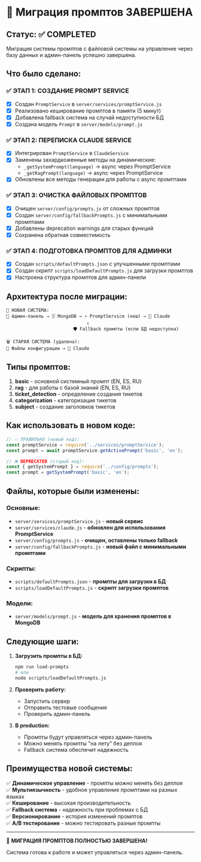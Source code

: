 # 🍄 Миграция промптов ЗАВЕРШЕНА

## Статус: ✅ COMPLETED

Миграция системы промптов с файловой системы на управление через базу данных и админ-панель успешно завершена.

## Что было сделано:

### ✅ ЭТАП 1: СОЗДАНИЕ PROMPT SERVICE
- [x] Создан `PromptService` в `server/services/promptService.js`
- [x] Реализовано кеширование промптов в памяти (5 минут)
- [x] Добавлена fallback система на случай недоступности БД
- [x] Создана модель `Prompt` в `server/models/prompt.js`

### ✅ ЭТАП 2: ПЕРЕПИСКА CLAUDE SERVICE
- [x] Интегрирован `PromptService` в `ClaudeService`
- [x] Заменены захардкоженные методы на динамические:
  - `_getSystemPrompt(language)` → async через PromptService
  - `_getRagPrompt(language)` → async через PromptService
- [x] Обновлены все методы генерации для работы с async промптами

### ✅ ЭТАП 3: ОЧИСТКА ФАЙЛОВЫХ ПРОМПТОВ
- [x] Очищен `server/config/prompts.js` от сложных промптов
- [x] Создан `server/config/fallbackPrompts.js` с минимальными промптами
- [x] Добавлены deprecation warnings для старых функций
- [x] Сохранена обратная совместимость

### ✅ ЭТАП 4: ПОДГОТОВКА ПРОМПТОВ ДЛЯ АДМИНКИ
- [x] Создан `scripts/defaultPrompts.json` с улучшенными промптами
- [x] Создан скрипт `scripts/loadDefaultPrompts.js` для загрузки промптов
- [x] Настроена структура промптов для админ-панели

## Архитектура после миграции:

```
🍄 НОВАЯ СИСТЕМА:
📱 Админ-панель → 🗄️ MongoDB → ⚡ PromptService (кеш) → 🤖 Claude
                              ↓
                         🛡️ Fallback промпты (если БД недоступна)

🗑️ СТАРАЯ СИСТЕМА (удалена):
📄 Файлы конфигурации → 🤖 Claude
```

## Типы промптов:

1. **basic** - основной системный промпт (EN, ES, RU)
2. **rag** - для работы с базой знаний (EN, ES, RU)  
3. **ticket_detection** - определение создания тикетов
4. **categorization** - категоризация тикетов
5. **subject** - создание заголовков тикетов

## Как использовать в новом коде:

```javascript
// ✅ ПРАВИЛЬНО (новый код):
const promptService = require('../services/promptService');
const prompt = await promptService.getActivePrompt('basic', 'en');

// ❌ DEPRECATED (старый код):
const { getSystemPrompt } = require('../config/prompts');
const prompt = getSystemPrompt('basic', 'en');
```

## Файлы, которые были изменены:

### Основные:
- `server/services/promptService.js` - **новый сервис**
- `server/services/claude.js` - **обновлен для использования PromptService**
- `server/config/prompts.js` - **очищен, оставлены только fallback**
- `server/config/fallbackPrompts.js` - **новый файл с минимальными промптами**

### Скрипты:
- `scripts/defaultPrompts.json` - **промпты для загрузки в БД**
- `scripts/loadDefaultPrompts.js` - **скрипт загрузки промптов**

### Модели:
- `server/models/prompt.js` - **модель для хранения промптов в MongoDB**

## Следующие шаги:

1. **Загрузить промпты в БД:**
   ```bash
   npm run load-prompts
   # или
   node scripts/loadDefaultPrompts.js
   ```

2. **Проверить работу:**
   - Запустить сервер
   - Отправить тестовые сообщения
   - Проверить админ-панель

3. **В production:**
   - Промпты будут управляться через админ-панель
   - Можно менять промпты "на лету" без деплоя
   - Fallback система обеспечит надежность

## Преимущества новой системы:

✅ **Динамическое управление** - промпты можно менять без деплоя  
✅ **Мультиязычность** - удобное управление промптами на разных языках  
✅ **Кеширование** - высокая производительность  
✅ **Fallback система** - надежность при проблемах с БД  
✅ **Версионирование** - история изменений промптов  
✅ **A/B тестирование** - можно тестировать разные промпты  

---

🎉 **МИГРАЦИЯ ПРОМПТОВ ПОЛНОСТЬЮ ЗАВЕРШЕНА!**

Система готова к работе и может управляться через админ-панель.
